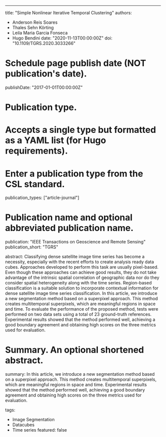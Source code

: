 ---
title: "Simple Nonlinear Iterative Temporal Clustering"
authors:
- Anderson Reis Soares
- Thales Sehn Körting
- Leila Maria Garcia Fonseca
- Hugo Bendini
date: "2020-11-13T00:00:00Z"
doi: "10.1109/TGRS.2020.3033266"

# Schedule page publish date (NOT publication's date).
publishDate: "2017-01-01T00:00:00Z"

# Publication type.
# Accepts a single type but formatted as a YAML list (for Hugo requirements).
# Enter a publication type from the CSL standard.
publication_types: ["article-journal"]

# Publication name and optional abbreviated publication name.
publication: "IEEE Transactions on Geoscience and Remote Sensing"
publication_short: "TGRS"

abstract: Classifying dense satellite image time series has become a necessity, especially with the recent efforts to create analysis ready data cubes. Approaches developed to perform this task are usually pixel-based. Even though these approaches can achieve good results, they do not take advantage of the intrinsic spatial correlation of geographic data nor do they consider spatial heterogeneity along with the time series. Region-based classification is a suitable solution to incorporate contextual information for dense satellite image time series classification. In this article, we introduce a new segmentation method based on a superpixel approach. This method creates multitemporal superpixels, which are meaningful regions in space and time. To evaluate the performance of the proposed method, tests were performed on two data sets using a total of 23 ground-truth references. Experimental results showed that the method performed well, achieving a good boundary agreement and obtaining high scores on the three metrics used for evaluation.

# Summary. An optional shortened abstract.
summary: In this article, we introduce a new segmentation method based on a superpixel approach. This method creates multitemporal superpixels, which are meaningful regions in space and time. Experimental results showed that the method performed well, achieving a good boundary agreement and obtaining high scores on the three metrics used for evaluation.

tags:
- Image Segmentation
- Datacubes
- Time series
featured: false